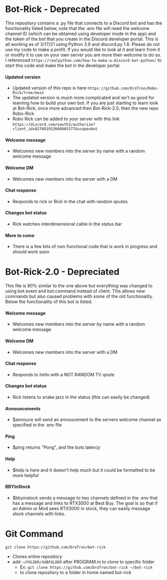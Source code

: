 # Bot-Rick - Deprecated
This repository contains a .py file that connects to a Discord bot and has the functionality listed below, note that the .env file will need the welcome channel ID (which can be obtained using developer mode in the app) and the token of the bot that you create in the Discord developer portal. This is all working as of 3/17/21 using Python 3.9 and discord.py 1.6. Please do not use my code to make a profit. If you would like to look at it and learn from it or modify it to use on your own server you are more then welcome to do so. I referenced `https://realpython.com/how-to-make-a-discord-bot-python/` to start this code and make the bot in the developer portal.

#### Updated version
   * Updated version of this repo is here `https://github.com/DroTron/Robo-Rick/tree/main`
   * The updated version is much more complicated and isn't as good for learning how to build your own bot. If you are just starting to learn look at Bot-Rick, once more advanced then Bot-Rick-2.0, then the new repo Robo-Rick
   * Robo Rick can be added to your server with this link `https://discord.com/oauth2/authorize?client_id=827681932660965377&scope=bot`
#### Welcome message
   * Welcomes new members into the server by name with a random welcome message
#### Welcome DM
   * Welcomes new members into the server with a DM
#### Chat response
   * Responds to rick or Rick in the chat with random qoutes
#### Changes bot status
   * Rick watches interdimensional cable in the status bar
#### More to come
   * There is a few bits of non-functional code that is work in progress and should work soon
   
# Bot-Rick-2.0 - Depreciated
This file is 90% similar to the one above but everything was changed to using bot.event and bot.command instead of client. This allows new commands but also caused problems with some of the old functionality. Below the functionality of this bot is listed.

#### Welcome message
   * Welcomes new members into the server by name with a random welcome message
#### Welcome DM
   * Welcomes new members into the server with a DM
#### Chat response
   * Responds to hello with a NOT RANDOM TV qoute
#### Changes bot status
   * Rick listens to snake jazz in the status (this can easily be changed)
#### Announcements
   * $annouce will send an annoucement to the servers welcome channel as specified in the .env file
#### Ping
   * $ping returns "Pong", and the bots latency
#### Help
   * $help is here and it doesn't help much but it could be formatted to be more helpful
#### BBYInStock
   * $bbyinstock sends a message to two channels defined in the .env that has a message and links to RTX3000 at Best Buy. The goal is so that if an Admin or Mod sees RTX3000 in stock, they can easily message stock channels with links.
   
# Git Command
`git clone https://github.com/DroTron/bot-rick`
*  Clones entire repository
*  add `~/FOLDER/SUBFOLDER` after PROGRAM.m to clone to specific folder
   * Ex: `git clone https://github.com/DroTron/bot-rick ~/bot-rick`
   * to clone repository to a folder in home named bot-rick
